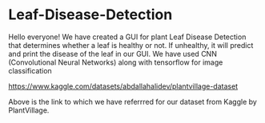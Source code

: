 # Leaf-Disease-Detection

Hello everyone!
We have created a GUI for plant Leaf Disease Detection that determines whether a leaf is healthy or not. If unhealthy, it will predict and print the disease of the leaf in our GUI. 
We have used CNN (Convolutional Neural Networks) along with tensorflow for image classification

https://www.kaggle.com/datasets/abdallahalidev/plantvillage-dataset

Above is the link to which we have referrred for our dataset from Kaggle by PlantVillage.

